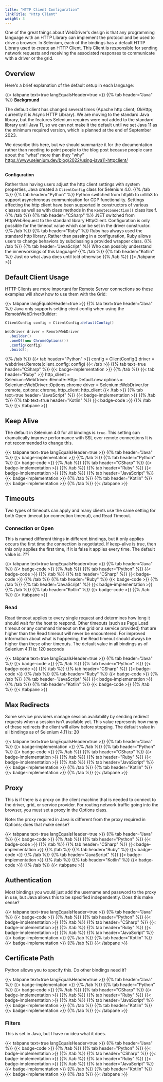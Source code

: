 ```yaml
---
title: "HTTP Client Configuration"
linkTitle: "Http Client"
weight: 3
---
```


One of the great things about WebDriver's design is that any programming language with an HTTP Library
can implement the protocol and be used to drive a browser. In Selenium, each of the bindings
has a default HTTP Library used to create an HTTP Client. 
This Client is responsible for sending network requests and receiving the associated responses to communicate
with a driver or the grid.


## Overview

Here's a brief explanation of the default setup in each language:

{{< tabpane text=true langEqualsHeader=true >}}
{{% tab header="Java" %}}
**Background**

The default client has changed several times (Apache http client; OkHttp; currently it is Async HTTP Library).
We are moving to the standard Java library, but the features Selenium requires were not added to the standard library until Java 11, 
so we can not make it the default until we set Java 11 as the minimum required version, which is planned at the end of September 2023.

We describe this here, but we should summarize it for the documentation rather than needing to point people to the blog post
because people care about the "what" more than they "why"
https://www.selenium.dev/blog/2022/using-java11-httpclient/

\
**Configuration**

Rather than having users adjust the http client settings with system properties, Java created a `ClientConfig` class
for Selenium 4.0.
{{% /tab %}}
{{% tab header="Python" %}}
Python switched from httplib to urllib3 to support asynchronous communication for CDP functionality. 
Settings affecting the http client have been supported in constructors of various classes as well as with class methods
in the `RemoteConnection()` class itself.
{{% /tab %}}
{{% tab header="CSharp" %}}
.NET switched from HttpWebRequest to the standard library HttpClient.
Configuration is only possible for the timeout value which can be set in the driver constructor.
{{% /tab %}}
{{% tab header="Ruby" %}}
Ruby has always used the standard http library.
Rather than passing in a configuration, Ruby allows users to change behaviors by subclassing a provided wrapper class. 
{{% /tab %}}
{{% tab header="JavaScript" %}}
Who can possibly understand the innerworkings of this language?
{{% /tab %}}
{{% tab header="Kotlin" %}}
Just do what Java does until told otherwise
{{% /tab %}}
{{< /tabpane >}}


## Default Client Usage

HTTP Clients are more important for Remote Server connections so these examples will show how to use them with
the Grid:

{{< tabpane langEqualsHeader=true >}}
{{% tab text=true header="Java" %}}
Java only supports setting cient config when using the RemoteWebDriverBuilder:
```java
ClientConfig config = ClientConfig.defaultConfig()

WebDriver driver = RemoteWebDriver
  .builder()
  .oneOf(new ChromeOptions())
  .config(config)
  .build();
```
{{% /tab %}}
{{< tab header="Python" >}}
config = ClientConfig()
driver = webdriver.Remote(client_config: config)
{{< /tab >}}
{{% tab text=true header="CSharp" %}}
{{< badge-implementation >}}
{{% /tab %}}
{{< tab header="Ruby" >}}
http_client = Selenium::WebDriver::Remote::Http::Default.new
options = Selenium::WebDriver::Options.chrome
driver = Selenium::WebDriver.for :remote, options: chrome, http_client: http_client
{{< /tab >}}
{{% tab text=true header="JavaScript" %}}
{{< badge-implementation >}}
{{% /tab %}}
{{% tab text=true header="Kotlin" %}}
{{< badge-code >}}
{{% /tab %}}
{{< /tabpane >}}


## Keep Alive

The default in Selenium 4.0 for all bindings is `true`.
This setting can dramatically improve performance with SSL over remote connections
It is not recommended to change this.

{{< tabpane text=true langEqualsHeader=true >}}
{{% tab header="Java" %}}
{{< badge-implementation >}}
{{% /tab %}}
{{% tab header="Python" %}}
{{< badge-code >}}
{{% /tab %}}
{{% tab header="CSharp" %}}
{{< badge-implementation >}}
{{% /tab %}}
{{% tab header="Ruby" %}}
{{< badge-implementation >}}
{{% /tab %}}
{{% tab header="JavaScript" %}}
{{< badge-implementation >}}
{{% /tab %}}
{{% tab header="Kotlin" %}}
{{< badge-implementation >}}
{{% /tab %}}
{{< /tabpane >}}

## Timeouts

Two types of timeouts can apply and many clients use the same setting for both
Open timeout (or connection timeout), and Read Timeout.

### Connection or Open
This is named different things in different bindings, but it only applies
occurs the first time the connection is negotiated. If keep-alive is true, then this only
applies the first time, if it is false it applies every time.
The default value is: ???

{{< tabpane text=true langEqualsHeader=true >}}
{{% tab header="Java" %}}
{{< badge-code >}}
{{% /tab %}}
{{% tab header="Python" %}}
{{< badge-code >}}
{{% /tab %}}
{{% tab header="CSharp" %}}
{{< badge-code >}}
{{% /tab %}}
{{% tab header="Ruby" %}}
{{< badge-code >}}
{{% /tab %}}
{{% tab header="JavaScript" %}}
{{< badge-implementation >}}
{{% /tab %}}
{{% tab header="Kotlin" %}}
{{< badge-code >}}
{{% /tab %}}
{{< /tabpane >}}

### Read
Read timeout applies to every single request and determines how long it should wait for the host to respond.
Other timeouts (such as Page Load timeout or any command timeout on the grid or a service provided) that are higher
than the Read timeout will never be encountered. For improved information about what is happening, the
Read timeout should always be higher than these other timeouts.
The default value in all bindings as of Selenium 4.11 is: 120 seconds

{{< tabpane text=true langEqualsHeader=true >}}
{{% tab header="Java" %}}
{{< badge-code >}}
{{% /tab %}}
{{% tab header="Python" %}}
{{< badge-code >}}
{{% /tab %}}
{{% tab header="CSharp" %}}
{{< badge-code >}}
{{% /tab %}}
{{% tab header="Ruby" %}}
{{< badge-code >}}
{{% /tab %}}
{{% tab header="JavaScript" %}}
{{< badge-implementation >}}
{{% /tab %}}
{{% tab header="Kotlin" %}}
{{< badge-code >}}
{{% /tab %}}
{{< /tabpane >}}

## Max Redirects
Some service providers manage session availability by sending redirect requests when a session isn't available yet.
This value represents how many of these redirects the client will allow before stopping.
The default value in all bindings as of Selenium 4.11 is: 20

{{< tabpane text=true langEqualsHeader=true >}}
{{% tab header="Java" %}}
{{< badge-implementation >}}
{{% /tab %}}
{{% tab header="Python" %}}
{{< badge-code >}}
{{% /tab %}}
{{% tab header="CSharp" %}}
{{< badge-implementation >}}
{{% /tab %}}
{{% tab header="Ruby" %}}
{{< badge-implementation >}}
{{% /tab %}}
{{% tab header="JavaScript" %}}
{{< badge-implementation >}}
{{% /tab %}}
{{% tab header="Kotlin" %}}
{{< badge-implementation >}}
{{% /tab %}}
{{< /tabpane >}}


## Proxy
This is if there is a proxy on the client machine that is needed to connect to the driver, grid, or service provider.
For routing network traffic going into the browser, you must set a proxy in the Options class.

Note: the proxy required in Java is different from the proxy required in Options; does that make sense?

{{< tabpane text=true langEqualsHeader=true >}}
{{% tab header="Java" %}}
{{< badge-code >}}
{{% /tab %}}
{{% tab header="Python" %}}
{{< badge-code >}}
{{% /tab %}}
{{% tab header="CSharp" %}}
{{< badge-implementation >}}
{{% /tab %}}
{{% tab header="Ruby" %}}
{{< badge-code >}}
{{% /tab %}}
{{% tab header="JavaScript" %}}
{{< badge-implementation >}}
{{% /tab %}}
{{% tab header="Kotlin" %}}
{{< badge-code >}}
{{% /tab %}}
{{< /tabpane >}}


## Authentication
Most bindings you would just add the username and password to the proxy in use, but Java allows this to be
specified independently. Does this make sense?

{{< tabpane text=true langEqualsHeader=true >}}
{{% tab header="Java" %}}
{{< badge-code >}}
{{% /tab %}}
{{% tab header="Python" %}}
{{< badge-implementation >}}
{{% /tab %}}
{{% tab header="CSharp" %}}
{{< badge-implementation >}}
{{% /tab %}}
{{% tab header="Ruby" %}}
{{< badge-implementation >}}
{{% /tab %}}
{{% tab header="JavaScript" %}}
{{< badge-implementation >}}
{{% /tab %}}
{{% tab header="Kotlin" %}}
{{< badge-implementation >}}
{{% /tab %}}
{{< /tabpane >}}


## Certificate Path
Python allows you to specify this. Do other bindings need it?

{{< tabpane text=true langEqualsHeader=true >}}
{{% tab header="Java" %}}
{{< badge-implementation >}}
{{% /tab %}}
{{% tab header="Python" %}}
{{< badge-code >}}
{{% /tab %}}
{{% tab header="CSharp" %}}
{{< badge-implementation >}}
{{% /tab %}}
{{% tab header="Ruby" %}}
{{< badge-implementation >}}
{{% /tab %}}
{{% tab header="JavaScript" %}}
{{< badge-implementation >}}
{{% /tab %}}
{{% tab header="Kotlin" %}}
{{< badge-implementation >}}
{{% /tab %}}
{{< /tabpane >}}


### Filters
This is set in Java, but I have no idea what it does.

{{< tabpane text=true langEqualsHeader=true >}}
{{% tab header="Java" %}}
{{< badge-code >}}
{{% /tab %}}
{{% tab header="Python" %}}
{{< badge-implementation >}}
{{% /tab %}}
{{% tab header="CSharp" %}}
{{< badge-implementation >}}
{{% /tab %}}
{{% tab header="Ruby" %}}
{{< badge-implementation >}}
{{% /tab %}}
{{% tab header="JavaScript" %}}
{{< badge-implementation >}}
{{% /tab %}}
{{% tab header="Kotlin" %}}
{{< badge-implementation >}}
{{% /tab %}}
{{< /tabpane >}}
